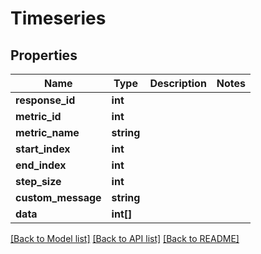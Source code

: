 # Timeseries

## Properties
Name | Type | Description | Notes
------------ | ------------- | ------------- | -------------
**response_id** | **int** |  | 
**metric_id** | **int** |  | 
**metric_name** | **string** |  | 
**start_index** | **int** |  | 
**end_index** | **int** |  | 
**step_size** | **int** |  | 
**custom_message** | **string** |  | 
**data** | **int[]** |  | 

[[Back to Model list]](../README.md#documentation-for-models) [[Back to API list]](../README.md#documentation-for-api-endpoints) [[Back to README]](../README.md)


